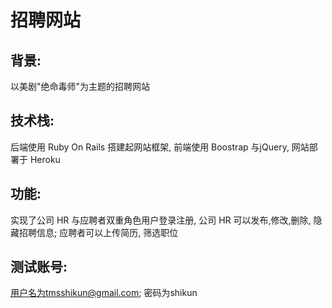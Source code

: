 # 招聘网站

## 背景:

以美剧"绝命毒师"为主题的招聘网站

## 技术栈: 

后端使用 Ruby On Rails 搭建起网站框架, 前端使用 Boostrap 与jQuery, 网站部署于 Heroku

## 功能: 

实现了公司 HR 与应聘者双重角色用户登录注册, 公司 HR 可以发布,修改,删除, 隐藏招聘信息; 应聘者可以上传简历, 筛选职位

## 测试账号:

用户名为tmsshikun@gmail.com; 密码为shikun
